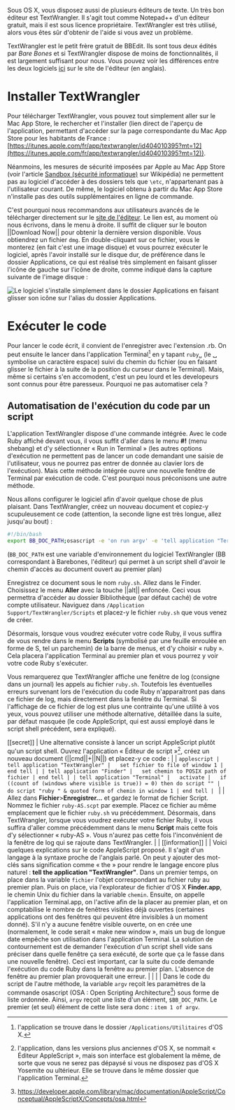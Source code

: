 Sous OS X, vous disposez aussi de plusieurs éditeurs de texte. Un très bon éditeur est TextWrangler. Il s'agit tout comme Notepad++ d'un éditeur gratuit, mais il est sous licence propriétaire. TextWrangler est très utilisé, alors vous êtes sûr d'obtenir de l'aide si vous avez un problème.

TextWrangler est le petit frère gratuit de BBEdit. Ils sont tous deux édités par *Bare Bones* et si TextWrangler dispose de moins de fonctionnalités, il est largement suffisant pour nous. Vous pouvez voir les différences entre les deux logiciels [ici](http://www.barebones.com/products/bbedit/comparison.html) sur le site de l'éditeur (en anglais).

# Installer TextWrangler

Pour télécharger TextWrangler, vous pouvez tout simplement aller sur le Mac App Store, le rechercher et l'installer (lien direct de l'aperçu de l'application, permettant d'accéder sur la page correspondante du Mac App Store pour les habitants de France : [https://itunes.apple.com/fr/app/textwrangler/id404010395?mt=12](https://itunes.apple.com/fr/app/textwrangler/id404010395?mt=12)).

Néanmoins, les mesures de sécurité imposées par Apple au Mac App Store (voir l'article [Sandbox (sécurité informatique)](https://fr.wikipedia.org/wiki/Sandbox_(sécurité_informatique)) sur Wikipédia) ne permettent pas au logiciel d'accéder à des dossiers tels que `\etc`, n'appartenant pas à l'utilisateur courant. De même, le logiciel obtenu à partir du Mac App Store n'installe pas des outils supplémentaires en ligne de commande.

C'est pourquoi nous recommandons aux utilisateurs avancés de le télécharger directement sur le [site de l'éditeur](http://www.barebones.com/products/textwrangler/). Le lien est, au moment où nous écrivons, dans le menu à droite. Il suffit de cliquer sur le bouton ||Download Now|| pour obtenir la dernière version disponible. Vous obtiendrez un fichier `dmg`. En double-cliquant sur ce fichier, vous le monterez (en fait c'est une image disque) et vous pourrez exécuter le logiciel, après l'avoir installé sur le disque dur, de préférence dans le dossier Applications, ce qui est réalisé très simplement en faisant glisser l'icône de gauche sur l'icône de droite, comme indiqué dans la capture suivante de l'image disque :

![Le logiciel s'installe simplement dans le dossier Applications en faisant glisser son icône sur l'alias du dossier Applications.](http://zestedesavoir.com/media/galleries/2109/a1dd68b6-72e6-455f-ab7f-ac3a25e44eae.png.960x960_q85.png)

# Exécuter le code

Pour lancer le code écrit, il convient de l'enregistrer avec l'extension .rb. On peut ensuite le lancer dans l'application Terminal[^appterm] en y tapant `ruby␣` (le ␣ symbolise un caractère espace) suivi du chemin du fichier (ou en faisant glisser le fichier à la suite de la position du curseur dans le Terminal). Mais, même si certains s'en accomodent, c'est un peu lourd et les developeurs sont connus pour être paresseux. Pourquoi ne pas automatiser cela ?

## Automatisation de l'exécution du code par un script

L'application TextWrangler dispose d'une commande intégrée. Avec le code Ruby affiché devant vous, il vous suffit d'aller dans le menu **#!** (menu shebang) et d'y sélectionner « Run in Terminal » (les autres options d'exécution ne permettent pas de lancer un code demandant une saisie de l'utilisateur, vous ne pourrez pas entrer de donnée au clavier lors de l'exécution). Mais cette méthode intégrée ouvre une nouvelle fenêtre de Terminal par exécution de code. C'est pourquoi nous préconisons une autre méthode.

Nous allons configurer le logiciel afin d'avoir quelque chose de plus plaisant. Dans TextWrangler, créez un nouveau document et copiez-y scupuleusement ce code (attention, la seconde ligne est très longue, allez jusqu'au bout) :

````bash
#!/bin/bash
export BB_DOC_PATH;osascript -e 'on run argv' -e 'tell application "Terminal"' -e 'activate' -e 'if ((count of (windows where visible is true)) = 0) then do script ""' -e 'do script "ruby "& (item 1 of argv) in window 1' -e 'end tell' -e 'end run' $BB_DOC_PATH
````

(`BB_DOC_PATH` est une variable d'environnement du logiciel TextWrangler (BB correspondant à Barebones, l'éditeur) qui permet à un script shell d'avoir le chemin d'accès au document ouvert au premier plan)

Enregistrez ce document sous le nom `ruby.sh`. Allez dans le Finder. Choisissez le menu **Aller** avec la touche ||alt|| enfoncée. Ceci vous permettra d'accéder au dossier Bibliothèque (par défaut caché) de votre compte utilisateur. Naviguez dans `/Application Support/TextWrangler/Scripts` et placez-y le fichier `ruby.sh` que vous venez de créer.

Désormais, lorsque vous voudrez exécuter votre code Ruby, il vous suffira de vous rendre dans le menu **Scripts** (symbolisé par une feuille enroulée en forme de S, tel un parchemin) de la barre de menus, et d'y choisir « ruby ». Cela placera l'application Terminal au premier plan et vous pourrez y voir votre code Ruby s'exécuter.

Vous remarquerez que TextWrangler affiche une fenêtre de log (consigne dans un journal) les appels au fichier `ruby.sh`. Toutefois les éventuelles erreurs survenant lors de l'exécution du code Ruby n'apparaitront pas dans ce fichier de log, mais directement dans la fenêtre du Terminal. Si l'affichage de ce fichier de log est plus une contrainte qu'une utilité à vos yeux, vous pouvez utiliser une méthode alternative, détaillée dans la suite, par défaut masquée (le code AppleScript, qui est aussi employé dans le script shell précédent, sera expliqué).

[[secret]]
| Une alternative consiste à lancer un script AppleScript plutôt qu'un script shell. Ouvrez l'application « Éditeur de script »[^nomAS], créez un nouveau document (||cmd||+||N||) et placez-y ce code :
|
| ````applescript
| tell application "TextWrangler"
|	set fichier to file of window 1
| end tell
|
| tell application "Finder"
| 	set chemin to POSIX path of fichier
| end tell
|
| tell application "Terminal"
|	activate
|   if ((count of (windows where visible is true)) = 0) then do script ""
|	do script "ruby " & quoted form of chemin in window 1
| end tell
| ````
|
| Allez dans **Fichier**>**Enregistrer...** et gardez le format de fichier Script. Nommez le fichier `ruby-AS.scpt` par exemple. Placez ce fichier au même emplacement que le fichier `ruby.sh` vu précédemment. Désormais, dans TextWrangler, lorsque vous voudrez exécuter votre fichier Ruby, il vous suffira d'aller comme précédemment dans le menu **Script** mais cette fois d'y sélectionner « ruby-AS ». Vous n'aurez pas cette fois l'inconvénient de la fenêtre de log qui se rajoute dans TextWrangler.
|
| [[information]]
| | Voici quelques explications sur le code AppleScript proposé. Il s'agit d'un langage à la syntaxe proche de l'anglais parlé. On peut y ajouter des mot-clés sans signification comme « the » pour rendre le langage encore plus naturel : **tell the application "TextWrangler"**. Dans un premier temps, on place dans la variable `fichier` l'objet correspondant au fichier ruby au premier plan. Puis on place, via l'explorateur de fichier d'OS X **Finder.app**, le chemin Unix du fichier dans la variable `chemin`. Ensuite, on appelle l'application Terminal.app, on l'active afin de la placer au premier plan, et on comptabilise le nombre de fenêtres visibles déjà ouvertes (certaines applications ont des fenêtres qui peuvent être invisibles à un moment donné). S'il n'y a aucune fenêtre visible ouverte, on en crée une (normalement, le code serait « make new window », mais un bug de longue date empêche son utilisation dans l'application Terminal. La solution de contournement est de demander l'exécution d'un script shell vide sans préciser dans quelle fenêtre ça sera exécuté, de sorte que ça le fasse dans une nouvelle fenêtre). Ceci est important, car la suite du code demande l'exécution du code Ruby dans la fenêtre au premier plan. L'absence de fenêtre au premier plan provoquerait une erreur.
| |
| |  Dans le code du script de l'autre méthode, la variable `argv` reçoit les paramètres de la commande osascript (OSA : Open Scripting Architecture[^OSA]) sous forme de liste ordonnée. Ainsi, `argv` reçoit une liste d'un élément, `$BB_DOC_PATH`. Le premier (et seul) élément de cette liste sera donc : `item 1 of argv`.
 

[^appterm]: l'application se trouve dans le dossier `/Applications/Utilitaires` d'OS X.
[^nomAS]: l'application, dans les versions plus anciennes d'OS X, se nommait « Éditeur AppleScript », mais son interface est globalement la même, de sorte que vous ne serez pas dépaysé si vous ne disposez pas d'OS X Yosemite ou ultérieur. Elle se trouve dans le même dossier que l'application Terminal.
[^OSA]: https://developer.apple.com/library/mac/documentation/AppleScript/Conceptual/AppleScriptX/Concepts/osa.html
